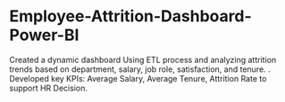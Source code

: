 # Employee-Attrition-Dashboard-Power-BI
Created a dynamic dashboard Using ETL process and analyzing attrition trends based on department, salary, job role, satisfaction, and tenure. . Developed key KPIs: Average Salary, Average Tenure, Attrition Rate to support HR Decision.
